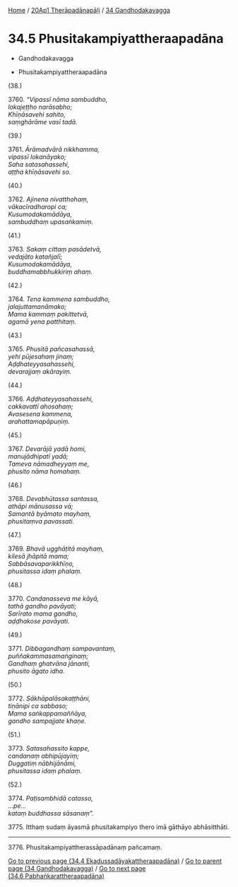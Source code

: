 
[Home](/) / [20Ap1 Therāpadānapāḷi](...md) / [34 Gandhodakavagga](../20Ap1/34.md)

# 34.5 Phusitakampiyattheraapadāna

* Gandhodakavagga

* Phusitakampiyattheraapadāna

(38.)

3760\. _“Vipassī nāma sambuddho,_  
_lokajeṭṭho narāsabho;_  
_Khīṇāsavehi sahito,_  
_saṃghārāme vasī tadā._  


(39.)

3761\. _Ārāmadvārā nikkhamma,_  
_vipassī lokanāyako;_  
_Saha satasahassehi,_  
_aṭṭha khīṇāsavehi so._  


(40.)

3762\. _Ajinena nivatthohaṃ,_  
_vākacīradharopi ca;_  
_Kusumodakamādāya,_  
_sambuddhaṃ upasaṅkamiṃ._  


(41.)

3763\. _Sakaṃ cittaṃ pasādetvā,_  
_vedajāto katañjalī;_  
_Kusumodakamādāya,_  
_buddhamabbhukkiriṃ ahaṃ._  


(42.)

3764\. _Tena kammena sambuddho,_  
_jalajuttamanāmako;_  
_Mama kammaṃ pakittetvā,_  
_agamā yena patthitaṃ._  


(43.)

3765\. _Phusitā pañcasahassā,_  
_yehi pūjesahaṃ jinaṃ;_  
_Aḍḍhateyyasahassehi,_  
_devarajjaṃ akārayiṃ._  


(44.)

3766\. _Aḍḍhateyyasahassehi,_  
_cakkavattī ahosahaṃ;_  
_Avasesena kammena,_  
_arahattamapāpuṇiṃ._  


(45.)

3767\. _Devarājā yadā homi,_  
_manujādhipatī yadā;_  
_Tameva nāmadheyyaṃ me,_  
_phusito nāma homahaṃ._  


(46.)

3768\. _Devabhūtassa santassa,_  
_athāpi mānusassa vā;_  
_Samantā byāmato mayhaṃ,_  
_phusitaṃva pavassati._  


(47.)

3769\. _Bhavā ugghāṭitā mayhaṃ,_  
_kilesā jhāpitā mama;_  
_Sabbāsavaparikkhīṇo,_  
_phusitassa idaṃ phalaṃ._  


(48.)

3770\. _Candanasseva me kāyā,_  
_tathā gandho pavāyati;_  
_Sarīrato mama gandho,_  
_aḍḍhakose pavāyati._  


(49.)

3771\. _Dibbagandhaṃ sampavantaṃ,_  
_puññakammasamaṅginaṃ;_  
_Gandhaṃ ghatvāna jānanti,_  
_phusito āgato idha._  


(50.)

3772\. _Sākhāpalāsakaṭṭhāni,_  
_tiṇānipi ca sabbaso;_  
_Mama saṅkappamaññāya,_  
_gandho sampajjate khaṇe._  


(51.)

3773\. _Satasahassito kappe,_  
_candanaṃ abhipūjayiṃ;_  
_Duggatiṃ nābhijānāmi,_  
_phusitassa idaṃ phalaṃ._  


(52.)

3774\. _Paṭisambhidā catasso,_  
_…pe…_  
_kataṃ buddhassa sāsanaṃ”._  


3775\. Itthaṃ sudaṃ āyasmā phusitakampiyo thero imā gāthāyo abhāsitthāti.

---

3776\. Phusitakampiyattherassāpadānaṃ pañcamaṃ.



[Go to previous page (34.4 Ekadussadāyakattheraapadāna)](34.4.md) / [Go to parent page (34 Gandhodakavagga)](../20Ap1/34.md) / [Go to next page (34.6 Pabhaṅkarattheraapadāna)](34.6.md)


